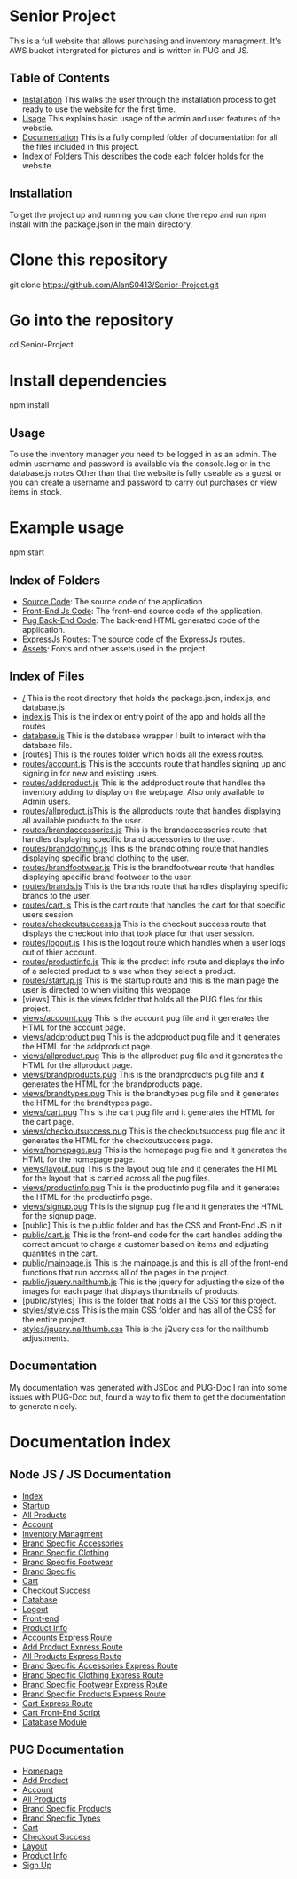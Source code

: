 # Senior Project

This is a full website that allows purchasing and inventory managment.
It's AWS bucket intergrated for pictures and is written in PUG and JS.


## Table of Contents

- [Installation](#installation) This walks the user through the installation process to get ready to use the website for the first time.
- [Usage](#usage) This explains basic usage of the admin and user features of the webstie.
- [Documentation](#documentation) This is a fully compiled folder of documentation for all the files included in this project.
- [Index of Folders](#index-of-folders) This describes the code each folder holds for the website.

## Installation

To get the project up and running you can clone the repo and run npm install with the package.json in the main directory.

# Clone this repository
git clone https://github.com/AlanS0413/Senior-Project.git

# Go into the repository
cd Senior-Project

# Install dependencies
npm install

## Usage

To use the inventory manager you need to be logged in as an admin.
The admin username and password is available via the console.log or in the database.js notes
Other than that the website is fully useable as a guest or you can create a username and password to carry out purchases or view items in stock.

# Example usage
npm start

## Index of Folders

- [Source Code](/): The source code of the application.
- [Front-End Js Code](/public/): The front-end source code of the application.
- [Pug Back-End Code](/views/): The back-end HTML generated code of the application.
- [ExpressJs Routes](/routes/): The source code of the ExpressJs routes.
- [Assets](/public/styles/): Fonts and other assets used in the project.


## Index of Files
- [/](/) This is the root directory that holds the package.json, index.js, and database.js
- [index.js](/index.js) This is the index or entry point of the app and holds all the routes
- [database.js](/database.js) This is the database wrapper I built to interact with the database file.
- [routes] This is the routes folder which holds all the exress routes.
- [routes/account.js](/routes/account.js) This is the accounts route that handles signing up and signing in for new and existing users.
- [routes/addproduct.js](/routes/addproduct.js) This is the addproduct route that handles the inventory adding to display on the webpage. Also only available to Admin users.
- [routes/allproduct.js](/routes/allproducts.js)This is the allproducts route that handles displaying all available products to the user.
- [routes/brandaccessories.js](/routes/brandaccessories.js) This is the brandaccessories route that handles displaying specific brand accessories to the user.
- [routes/brandclothing.js](/routes/brandclothing.js) This is the brandclothing route that handles displaying specific brand clothing to the user.
- [routes/brandfootwear.js](/routes/brandfootwear.js) This is the brandfootwear route that handles displaying specific brand footwear to the user.
- [routes/brands.js](/routes/brands.js) This is the brands route that handles displaying specific brands to the user.
- [routes/cart.js](/routes/cart.js) This is the cart route that handles the cart for that specific users session.
- [routes/checkoutsuccess.js](/routes/checkoutsuccess.js) This is the checkout success route that displays the checkout info that took place for that user session.
- [routes/logout.js](/routes/logout.js) This is the logout route which handles when a user logs out of thier account.
- [routes/productinfo.js](/routes/productinfo.js) This is the product info route and displays the info of a selected product to a use when they select a product.
- [routes/startup.js](/routes/startup.js) This is the startup route and this is the main page the user is directed to when visiting this webpage.
- [views] This is the views folder that holds all the PUG files for this project.
- [views/account.pug](/views/account.pug) This is the account pug file and it generates the HTML for the account page.
- [views/addproduct.pug](/views/addproduct.pug) This is the addproduct pug file and it generates the HTML for the addproduct page.
- [views/allproduct.pug](/views/allproducts.pug) This is the allproduct pug file and it generates the HTML for the allproduct page.
- [views/brandproducts.pug](/views/brandproducts.pug) This is the brandproducts pug file and it generates the HTML for the brandproducts page.
- [views/brandtypes.pug](/views/brandtypes.pug) This is the brandtypes pug file and it generates the HTML for the brandtypes page.
- [views/cart.pug](/views/cart.pug) This is the cart pug file and it generates the HTML for the cart page.
- [views/checkoutsuccess.pug](/views/checkoutsuccess.pug) This is the checkoutsuccess pug file and it generates the HTML for the checkoutsuccess page.
- [views/homepage.pug](/views/homepage.pug) This is the homepage pug file and it generates the HTML for the homepage page.
- [views/layout.pug](/views/layout.pug) This is the layout pug file and it generates the HTML for the layout that is carried across all the pug files.
- [views/productinfo.pug](/views/productinfo.pug) This is the productinfo pug file and it generates the HTML for the productinfo page.
- [views/signup.pug](/views/signup.pug) This is the signup pug file and it generates the HTML for the signup page.
- [public] This is the public folder and has the CSS and Front-End JS in it
- [public/cart.js](/public/cart.js) This is the front-end code for the cart handles adding the correct amount to charge a customer based on items and adjusting quantites in the cart.
- [public/mainpage.js](/public/mainpage.js) This is the mainpage.js and this is all of the front-end functions that run accross all of the pages in the project.  
- [public/jquery.nailthumb.js](/public/jquery.nailthumb.1.1.js) This is the jquery for adjusting the size of the images for each page that displays thumbnails of products.
- [public/styles] This is the folder that holds all the CSS for this project.
- [styles/style.css](/public/styles/style.css) This is the main CSS folder and has all of the CSS for the entire project.
- [styles/jquery.nailthumb.css](/public/styles/jquery.nailthumb.1.1.css) This is the jQuery css for the nailthumb adjustments.

## Documentation

My documentation was generated with JSDoc and PUG-Doc I ran into some issues with PUG-Doc but, found a way to fix them to get the documentation to generate nicely.

# Documentation index
## Node JS / JS Documentation
- [Index](/Documentation/index.html)
- [Startup](/Documentation/startup.js.html)
- [All Products](/Documentation/allproducts.html)
- [Account](/Documentation/account.js.html)
- [Inventory Managment](/Documentation/addproduct.js.html)
- [Brand Specific Accessories](/Documentation/brandaccessories.js.html)
- [Brand Specific Clothing](/Documentation/brandclothing.js.html)
- [Brand Specific Footwear](/Documentation/brandfootwear.js.html)
- [Brand Specific](/Documentation/brands.js.html)
- [Cart](/Documentation/cart.js.html)
- [Checkout Success](/Documentation/checkoutsuccess.js.html)
- [Database](/Documentation/database.js.html)
- [Logout](/Documentation/logout.js.html)
- [Front-end](/Documentation/mainpage.js.html)
- [Product Info](/Documentation/productinfo.js.html)
- [Accounts Express Route](/Documentation/module-accountRouter.html)
- [Add Product Express Route](/Documentation/module-addProductRouter.html")
- [All Products Express Route](/Documentation/module-allProductsRouter.html)
- [Brand Specific Accessories Express Route](/Documentation/module-brandAccessoriesRouter.html)
- [Brand Specific Clothing Express Route](/Documentation/module-brandClothingRouter.html)
- [Brand Specific Footwear Express Route](/Documentation/module-brandFootwearRouter.html)
- [Brand Specific Products Express Route](/Documentation/module-brandProductsRouter.html)
- [Cart Express Route](/Documentation/module-cartRouter.html)
- [Cart Front-End Script](/Documentation/module-cartScript.html)
- [Database Module](/Documentation/module-database.html)

## PUG Documentation
- [Homepage](/Documentation/homepagepug.html)
- [Add Product](/Documentation/addproductpug.html)
- [Account](/Documentation/accountpug.html)
- [All Products](/Documentation/allproductspug.html)
- [Brand Specific Products](/Documentation/brandproductspug.html)
- [Brand Specific Types](/Documentation/brandtypespug.html)
- [Cart](/Documentation/cartpug.html)
- [Checkout Success](/Documentation/checkoutsuccesspug.html)
- [Layout](/Documentation/layoutpug.html)
- [Product Info](/Documentation/productinfopug.html)
- [Sign Up](/Documentation/signuppug.html)


